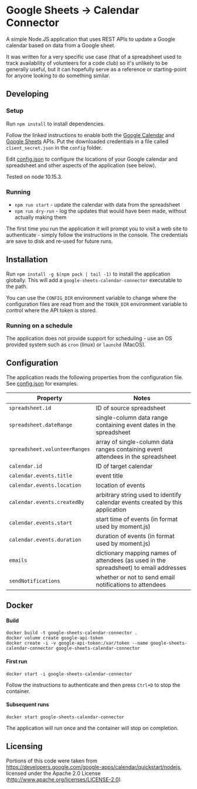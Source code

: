 # Google Sheets → Calendar Connector

A simple Node.JS application that uses REST APIs to update a Google calendar based on data from a Google sheet.

It was written for a very specific use case (that of a spreadsheet used to track availability of volunteers for a code club) so it's unlikely to be generally useful, but it can hopefully serve as a reference or starting-point for anyone looking to do something similar.

## Developing

### Setup

Run `npm install` to install dependencies.

Follow the linked instructions to enable both the [Google Calendar](https://developers.google.com/google-apps/calendar/quickstart/nodejs) and [Google Sheets](https://developers.google.com/sheets/api/quickstart/nodejs) APIs.
Put the downloaded credentials in a file called `client_secret.json` in the `config` folder.

Edit [config.json](config/config.json) to configure the locations of your Google calendar and spreadsheet and other aspects of the application (see below).

Tested on node 10.15.3.

### Running

- `npm run start` - update the calendar with data from the spreadsheet
- `npm run dry-run` - log the updates that would have been made, without actually making them

The first time you run the application it will prompt you to visit a web site to authenticate - simply follow the instructions
in the console. The credentials are save to disk and re-used for future runs.

## Installation

Run `npm install -g $(npm pack | tail -1)` to install the application globally. This will add a `google-sheets-calendar-connector` executable to the path.

You can use the `CONFIG_DIR` environment variable to change where the configuration files are read from and the `TOKEN_DIR` environment variable to control where the API token is stored.

### Running on a schedule

The application does not provide support for scheduling - use an OS provided system such as `cron` (linux) or `launchd` (MacOS).

## Configuration

The application reads the following properties from the configuration file. See [config.json](config/config.json) for examples.

| Property                      | Notes                                                                                 |
| ----------------------------- | ------------------------------------------------------------------------------------- |
| `spreadsheet.id`              | ID of source spreadsheet                                                              |
| `spreadsheet.dateRange`       | single-column data range containing event dates in the spreadsheet                    |
| `spreadsheet.volunteerRanges` | array of single-column data ranges containing event attendees in the spreadsheet      |
| `calendar.id`                 | ID of target calendar                                                                 |
| `calendar.events.title`       | event title                                                                           |
| `calendar.events.location`    | location of events                                                                    |
| `calendar.events.createdBy`   | arbitrary string used to identify calendar events created by this application         |
| `calendar.events.start`       | start time of events (in format used by moment.js)                                    |
| `calendar.events.duration`    | duration of events (in format used by moment.js)                                      |
| `emails`                      | dictionary mapping names of attendees (as used in the spreadsheet) to email addresses |
| `sendNotifications`           | whether or not to send email notifications to attendees                               |

## Docker

#### Build

    docker build -t google-sheets-calendar-connector .
    docker volume create google-api-token
    docker create -i -v google-api-token:/var/token --name google-sheets-calendar-connector google-sheets-calendar-connector

#### First run

    docker start -i google-sheets-calendar-connector

Follow the instructions to authenticate and then press `Ctrl+D` to stop the container.

#### Subsequent runs

    docker start google-sheets-calendar-connector

The application will run once and the container will stop on completion.

## Licensing

Portions of this code were taken from https://developers.google.com/google-apps/calendar/quickstart/nodejs,
licensed under the Apache 2.0 License (http://www.apache.org/licenses/LICENSE-2.0).
